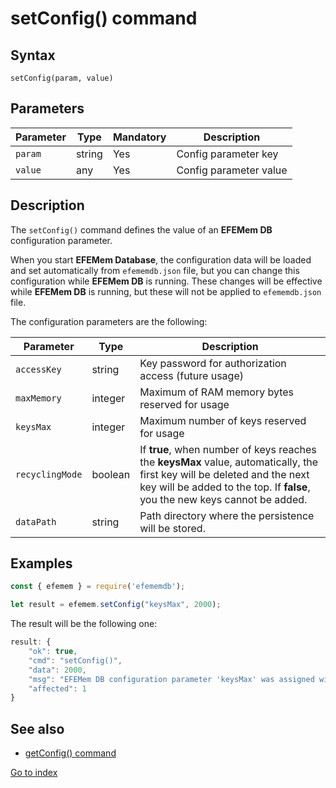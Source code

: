# setConfig() command

## **Syntax**

`setConfig(param, value)`

## **Parameters**

| Parameter | Type   | Mandatory | Description            |
| --------- | ------ | --------- | ---------------------- |
| `param`   | string | Yes       | Config parameter key   |
| `value`   | any    | Yes       | Config parameter value |

## **Description**

The `setConfig()` command defines the value of an **EFEMem DB** configuration parameter.

When you start **EFEMem Database**, the configuration data will be loaded and set automatically from `efememdb.json` file, but you can change this configuration while **EFEMem DB** is running. These changes will be effective while **EFEMem DB** is running, but these will not be applied to `efememdb.json` file.

The configuration parameters are the following:

| Parameter       | Type    | Description                                                  |
| --------------- | ------- | ------------------------------------------------------------ |
| `accessKey`     | string  | Key password for authorization access (future usage)         |
| `maxMemory`     | integer | Maximum of RAM memory bytes reserved for usage               |
| `keysMax`       | integer | Maximum number of keys reserved for usage                    |
| `recyclingMode` | boolean | If **true**, when number of keys reaches the **keysMax** value, automatically, the first key will be deleted and the next key will be added to the top. If **false**, you the new keys cannot be added. |
| `dataPath`      | string  | Path directory where the persistence will be stored.         |

## **Examples**

```javascript
const { efemem } = require('efememdb');

let result = efemem.setConfig("keysMax", 2000);
```



The result will be the following one:

```javascript
result: {
    "ok": true,
    "cmd": "setConfig()",
    "data": 2000,
    "msg": "EFEMem DB configuration parameter 'keysMax' was assigned with value '2000'",
    "affected": 1
}
```



## See also

- [getConfig() command](command-getConfig.md)



[Go to index](index.md)